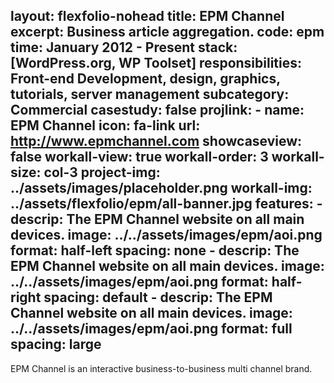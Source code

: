 
layout: flexfolio-nohead
title: EPM Channel
excerpt: Business article aggregation.
code: epm
time: January 2012 - Present
stack: [WordPress.org, WP Toolset]
responsibilities:  Front-end Development, design, graphics, tutorials, server management
subcategory: Commercial
casestudy: false
projlink:
    - name: EPM Channel
      icon: fa-link
      url: http://www.epmchannel.com
showcaseview: false
workall-view: true
workall-order: 3
workall-size: col-3
project-img: ../assets/images/placeholder.png
workall-img: ../assets/flexfolio/epm/all-banner.jpg
features:
    - descrip: The EPM Channel website on all main devices.
      image: ../../assets/images/epm/aoi.png
      format: half-left
      spacing: none
    - descrip: The EPM Channel website on all main devices.
      image: ../../assets/images/epm/aoi.png
      format: half-right
      spacing: default
    - descrip: The EPM Channel website on all main devices.
      image: ../../assets/images/epm/aoi.png
      format: full
      spacing: large
---
EPM Channel is an interactive business-to-business multi channel brand.
